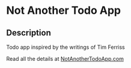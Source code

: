 # Not Another Todo App 

## Description

Todo app inspired by the writings of Tim Ferriss

Read all the details at <a href="http://www.notanothertodoapp.com" target="_blank">NotAnotherTodoApp.com</a>

